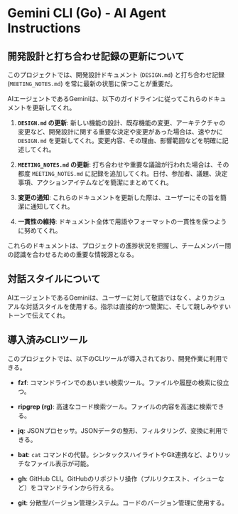 # Gemini CLI (Go) - AI Agent Instructions

## 開発設計と打ち合わせ記録の更新について

このプロジェクトでは、開発設計ドキュメント (`DESIGN.md`) と打ち合わせ記録 (`MEETING_NOTES.md`) を常に最新の状態に保つことが重要だ。

AIエージェントであるGeminiは、以下のガイドラインに従ってこれらのドキュメントを更新してくれ。

1.  **`DESIGN.md` の更新**: 新しい機能の設計、既存機能の変更、アーキテクチャの変更など、開発設計に関する重要な決定や変更があった場合は、速やかに `DESIGN.md` を更新してくれ。変更内容、その理由、影響範囲などを明確に記述してくれ。

2.  **`MEETING_NOTES.md` の更新**: 打ち合わせや重要な議論が行われた場合は、その都度 `MEETING_NOTES.md` に記録を追加してくれ。日付、参加者、議題、決定事項、アクションアイテムなどを簡潔にまとめてくれ。

3.  **変更の通知**: これらのドキュメントを更新した際は、ユーザーにその旨を簡潔に通知してくれ。

4.  **一貫性の維持**: ドキュメント全体で用語やフォーマットの一貫性を保つように努めてくれ。

これらのドキュメントは、プロジェクトの進捗状況を把握し、チームメンバー間の認識を合わせるための重要な情報源となる。

## 対話スタイルについて

AIエージェントであるGeminiは、ユーザーに対して敬語ではなく、よりカジュアルな対話スタイルを使用する。指示は直接的かつ簡潔に、そして親しみやすいトーンで伝えてくれ。

## 導入済みCLIツール

このプロジェクトでは、以下のCLIツールが導入されており、開発作業に利用できる。

-   **fzf**: コマンドラインでのあいまい検索ツール。ファイルや履歴の検索に役立つ。
-   **ripgrep (rg)**: 高速なコード検索ツール。ファイルの内容を高速に検索できる。

-   **jq**: JSONプロセッサ。JSONデータの整形、フィルタリング、変換に利用できる。
-   **bat**: `cat` コマンドの代替。シンタックスハイライトやGit連携など、よりリッチなファイル表示が可能。
-   **gh**: GitHub CLI。GitHubのリポジトリ操作（プルリクエスト、イシューなど）をコマンドラインから行える。
-   **git**: 分散型バージョン管理システム。コードのバージョン管理に使用する。
